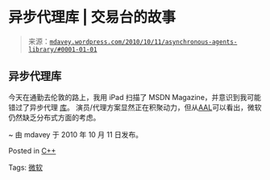 <!--yml

category: 未分类

date: 2024-05-18 06:14:42

-->

# 异步代理库 | 交易台的故事

> 来源：[`mdavey.wordpress.com/2010/10/11/asynchronous-agents-library/#0001-01-01`](https://mdavey.wordpress.com/2010/10/11/asynchronous-agents-library/#0001-01-01)

## 异步代理库

今天在通勤去伦敦的路上，我用 iPad 扫描了 MSDN Magazine，并意识到我可能错过了异步代理 [库](http://msdn.microsoft.com/en-us/library/dd492627.aspx)。 演员/代理方案显然正在积聚动力，但从[AAL](http://msdn.microsoft.com/en-gb/magazine/ff959205.aspx)可以看出，微软仍然缺乏分布式方面的考虑。

~ 由 mdavey 于 2010 年 10 月 11 日发布。

Posted in [C++](https://mdavey.wordpress.com/category/languages/c/)

Tags: [微软](https://mdavey.wordpress.com/tag/microsoft/)
